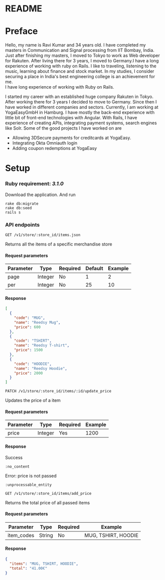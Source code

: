# README

# Preface
Hello, my name is Ravi Kumar and 34 years old. I have completed my masters in Communication and Signal processing from IIT Bombay, India.
Just after finishing my masters, I moved to Tokyo to work as Web developer for Rakuten. After living there for 3 years, I moved to Germany.I have a long experience of working with ruby on Rails.
I like to traveling, listening to the music, learning about finance and stock market. In my studies, I consider securing a place in India's best engineering college is an achievement for me.\
I have long experience of working with Ruby on Rails.

I started my career with an established huge company Rakuten in Tokyo. After working there for 3 years I decided to move to Germany.
Since then I have worked in different companies and sectors. 
Currently, I am working at YogaEasyGmbH in Hamburg. I have mostly the back-end experience with little bit of front-end technologies with Angular.
With Rails, I have experience of creating APIs, integrating payment systems, search engines like Solr.
Some of the good projects I have worked on are
- Allowing 3DSecure payments for creditcards at YogaEasy.
- Integrating Okta Omniauth login
- Adding coupon redemptions at YogaEasy

# Setup
### Ruby requirement: *3.1.0*

Download the application. And run
```
rake db:migrate
rake db:seed
rails s
```

### API endpoints
```
GET /v1/store/:store_id/items.json
```
Returns all the items of a specific merchandise store
#### Request parameters
| Parameter 	 | Type 	    | Required  	 | Default	 | Example |
|-------------|-----------|-------------|----------|---------|
| page 	      | Integer 	 | No	         | 	1       | 2       |
| per	        | Integer	  | No	         | 	25      | 10      |

#### Response
```json
[
  {
    "code": "MUG",
    "name": "Reedsy Mug",
    "price": 600
  },
  {
    "code": "TSHIRT",
    "name": "Reedsy T-shirt",
    "price": 1500
  },
  {
    "code": "HOODIE",
    "name": "Reedsy Hoodie",
    "price": 2000
  }
]
```

```
PATCH /v1/store/:store_id/items/:id/update_price
```
Updates the price of a item
#### Request parameters
| Parameter 	 | Type 	    | Required  	 | Example |
|-------------|-----------|-------------|---------|
| price 	     | Integer 	 | Yes	        | 1200    |

#### Response
Success
```
:no_content
```
Error: price is not passed
```
:unprocessable_entity
```

```
GET /v1/store/:store_id/items/add_price
```
Returns the total price of all passed items
#### Request parameters
| Parameter 	 | Type 	   | Required  	 |Example|
|-------------|----------|-------------|-------|
| item_codes 	      | String 	 | No	         |   MUG, TSHIRT, HOODIE    |

#### Response
```json
{
  "items": "MUG, TSHIRT, HOODIE",
  "total": "41.00€"
}
```
